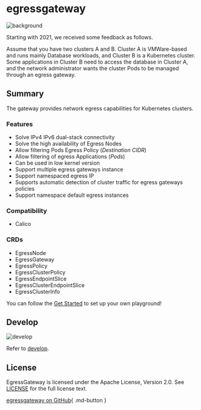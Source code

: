 # egressgateway

![background](https://docs.daocloud.io/daocloud-docs-images/docs/en/docs/community/images/egress01.png)

Starting with 2021, we received some feedback as follows.

Assume that you have two clusters A and B. Cluster A is VMWare-based and runs mainly Database workloads,
and Cluster B is a Kubernetes cluster. Some applications in Cluster B need to access the database
in Cluster A, and the network administrator wants the cluster Pods to be managed through an egress gateway.

## Summary

The gateway provides network egress capabilities for Kubernetes clusters.

### Features

* Solve IPv4 IPv6 dual-stack connectivity
* Solve the high availability of Egress Nodes
* Allow filtering Pods Egress Policy (_Destination CIDR_)
* Allow filtering of egress Applications (_Pods_)
* Can be used in low kernel version
* Support multiple egress gateways instance
* Support namespaced egress IP
* Supports automatic detection of cluster traffic for egress gateways policies
* Support namespace default egress instances

### Compatibility

* Calico

### CRDs

* EgressNode
* EgressGateway
* EgressPolicy
* EgressClusterPolicy
* EgressEndpointSlice
* EgressClusterEndpointSlice
* EgressClusterInfo

You can follow the [Get Started](https://spidernet-io.github.io/egressgateway/usage/install)
to set up your own playground!

## Develop

![develop](https://docs.daocloud.io/daocloud-docs-images/docs/en/docs/community/images/egress02.png)

Refer to [develop](https://github.com/spidernet-io/egressgateway/blob/main/docs/develop/dev.md).

## License

EgressGateway is licensed under the Apache License, Version 2.0.
See [LICENSE](https://github.com/spidernet-io/spiderpool/blob/main/LICENSE) for the full license text.

[egressgateway on GitHub](https://github.com/spidernet-io/egressgateway){ .md-button }

